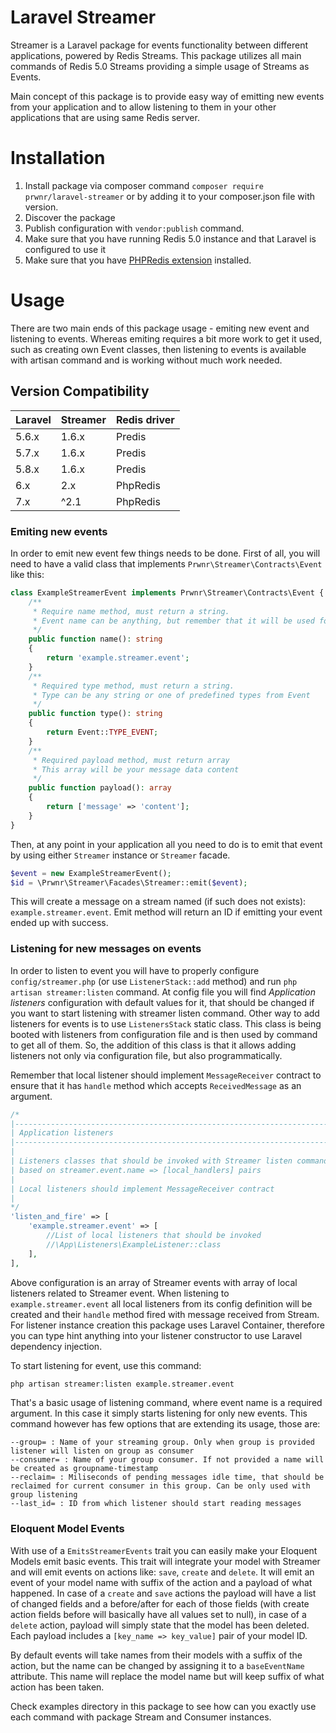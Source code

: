 # Laravel Streamer

Streamer is a Laravel package for events functionality between different applications, powered by Redis Streams.
This package utilizes all main commands of Redis 5.0 Streams providing a simple usage of Streams as Events.

Main concept of this package is to provide easy way of emitting new events from your application and to allow listening to them in your other applications that are using same Redis server.

# Installation
1. Install package via composer command `composer require prwnr/laravel-streamer` or by adding it to your composer.json file with version.
2. Discover the package
3. Publish configuration with `vendor:publish` command.
4. Make sure that you have running Redis 5.0 instance and that Laravel is configured to use it 
5. Make sure that you have [PHPRedis extension](https://github.com/phpredis/phpredis) installed.
# Usage
There are two main ends of this package usage - emiting new event and listening to events. Whereas emiting requires a bit more work to get it used, such as creating own Event classes, then listening to events is available with artisan command and is working without much work needed.

## Version Compatibility

 Laravel  | Streamer    | Redis driver|
:---------|:------------|:------------|
 5.6.x    | 1.6.x       | Predis      |
 5.7.x    | 1.6.x       | Predis      |
 5.8.x    | 1.6.x       | Predis      |
 6.x      | 2.x         | PhpRedis    |
 7.x      | ^2.1        | PhpRedis    |

### Emiting new events

In order to emit new event few things needs to be done. 
First of all, you will need to have a valid class that implements `Prwnr\Streamer\Contracts\Event` like this:
```php
class ExampleStreamerEvent implements Prwnr\Streamer\Contracts\Event {
    /**
     * Require name method, must return a string.
     * Event name can be anything, but remember that it will be used for listening
     */
    public function name(): string 
    {
        return 'example.streamer.event';
    }
    /**
     * Required type method, must return a string.
     * Type can be any string or one of predefined types from Event
     */
    public function type(): string
    {
        return Event::TYPE_EVENT;
    }
    /**
     * Required payload method, must return array
     * This array will be your message data content
     */
    public function payload(): array
    {
        return ['message' => 'content'];
    }
}
```
Then, at any point in your application all you need to do is to emit that event by using either `Streamer` instance or `Streamer` facade.
```php
$event = new ExampleStreamerEvent();
$id = \Prwnr\Streamer\Facades\Streamer::emit($event);
```
This will create a message on a stream named (if such does not exists): `example.streamer.event`. Emit method will return an ID if emitting your event ended up with success. 

### Listening for new messages on events

In order to listen to event you will have to properly configure `config/streamer.php` (or use `ListenerStack::add` method) and run `php artisan streamer:listen` command. 
At config file you will find *Application listeners* configuration with default values for it, that should be changed if you want to start listening with streamer listen command.
Other way to add listeners for events is to use `ListenersStack` static class. This class is being booted with listeners from configuration file and is then used by 
command to get all of them. So, the addition of this class is that it allows adding listeners not only via configuration file, but also programmatically. 

Remember that local listener should implement `MessageReceiver` contract to ensure that it has `handle` method
which accepts `ReceivedMessage` as an argument.
```php
/*
|--------------------------------------------------------------------------
| Application listeners
|--------------------------------------------------------------------------
|
| Listeners classes that should be invoked with Streamer listen command
| based on streamer.event.name => [local_handlers] pairs
|
| Local listeners should implement MessageReceiver contract
|
*/
'listen_and_fire' => [
    'example.streamer.event' => [
        //List of local listeners that should be invoked
        //\App\Listeners\ExampleListener::class
    ],
],
```
Above configuration is an array of Streamer events with array of local listeners related to Streamer event. When listening to `example.streamer.event` all local listeners from its config definition 
will be created and their `handle` method fired with message received from Stream. 
For listener instance creation this package uses Laravel Container, therefore you can type hint anything into your 
listener constructor to use Laravel dependency injection. 

To start listening for event, use this command:
```bash
php artisan streamer:listen example.streamer.event 
```
That's a basic usage of listening command, where event name is a required argument. In this case it simply starts listening for only new events.
This command however has few options that are extending its usage, those are:
```text
--group= : Name of your streaming group. Only when group is provided listener will listen on group as consumer
--consumer= : Name of your group consumer. If not provided a name will be created as groupname-timestamp
--reclaim= : Miliseconds of pending messages idle time, that should be reclaimed for current consumer in this group. Can be only used with group listening
--last_id= : ID from which listener should start reading messages
```

### Eloquent Model Events

With use of a `EmitsStreamerEvents` trait you can easily make your Eloquent Models emit basic events.
This trait will integrate your model with Streamer and will emit events on actions like: `save`, `create` and `delete`.
It will emit an event of your model name with suffix of the action and a payload of what happened. In case of a `create`
and `save` actions the payload will have a list of changed fields and a before/after for each of those fields (with create action
fields before will basically have all values set to null), in case of a `delete` action, payload will simply state that the model has been deleted.
Each payload includes a `[key_name => key_value]` pair of your model ID. 

By default events will take names from their models with a suffix of the action, but the name can be changed by 
assigning it to a `baseEventName` attribute. This name will replace the model name but will keep suffix of what action has been taken.

Check examples directory in this package to see how can you exactly use each command with package Stream and Consumer instances.
